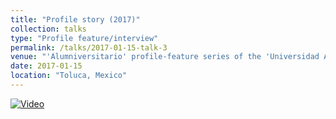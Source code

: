 ```yaml
---
title: "Profile story (2017)"
collection: talks
type: "Profile feature/interview"
permalink: /talks/2017-01-15-talk-3
venue: "'Alumniversitario' profile-feature series of the 'Universidad Autónoma del Estado de México'"
date: 2017-01-15
location: "Toluca, Mexico"
---
```


[![Video](https://img.youtube.com/vi/6Eh8bEKc4c4/maxresdefault.jpg)](https://www.youtube.com/watch?v=6Eh8bEKc4c4)
